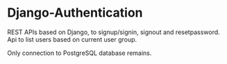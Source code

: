 # Django-Authentication
REST APIs based on Django, to signup/signin, signout and resetpassword. Api to list users based on current user group. 

Only connection to PostgreSQL database remains.
